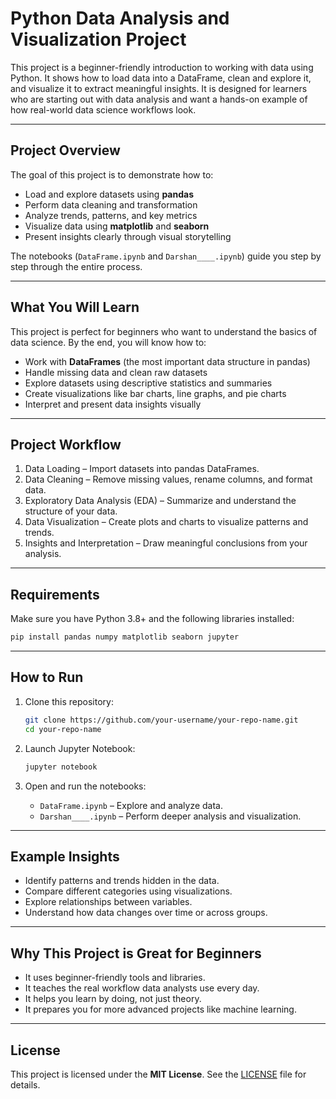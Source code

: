 # Python Data Analysis and Visualization Project

This project is a beginner-friendly introduction to working with data using Python. It shows how to load data into a DataFrame, clean and explore it, and visualize it to extract meaningful insights. It is designed for learners who are starting out with data analysis and want a hands-on example of how real-world data science workflows look.

---

## Project Overview

The goal of this project is to demonstrate how to:

- Load and explore datasets using **pandas**
- Perform data cleaning and transformation
- Analyze trends, patterns, and key metrics
- Visualize data using **matplotlib** and **seaborn**
- Present insights clearly through visual storytelling

The notebooks (`DataFrame.ipynb` and `Darshan____.ipynb`) guide you step by step through the entire process.

---

## What You Will Learn

This project is perfect for beginners who want to understand the basics of data science. By the end, you will know how to:

- Work with **DataFrames** (the most important data structure in pandas)
- Handle missing data and clean raw datasets
- Explore datasets using descriptive statistics and summaries
- Create visualizations like bar charts, line graphs, and pie charts
- Interpret and present data insights visually

---

## Project Workflow

1. Data Loading – Import datasets into pandas DataFrames.  
2. Data Cleaning – Remove missing values, rename columns, and format data.  
3. Exploratory Data Analysis (EDA) – Summarize and understand the structure of your data.  
4. Data Visualization – Create plots and charts to visualize patterns and trends.  
5. Insights and Interpretation – Draw meaningful conclusions from your analysis.

---

## Requirements

Make sure you have Python 3.8+ and the following libraries installed:

```bash
pip install pandas numpy matplotlib seaborn jupyter
```

---

## How to Run

1. Clone this repository:
   ```bash
   git clone https://github.com/your-username/your-repo-name.git
   cd your-repo-name
   ```

2. Launch Jupyter Notebook:
   ```bash
   jupyter notebook
   ```

3. Open and run the notebooks:
   - `DataFrame.ipynb` – Explore and analyze data.  
   - `Darshan____.ipynb` – Perform deeper analysis and visualization.

---

## Example Insights

- Identify patterns and trends hidden in the data.  
- Compare different categories using visualizations.  
- Explore relationships between variables.  
- Understand how data changes over time or across groups.

---

## Why This Project is Great for Beginners

- It uses beginner-friendly tools and libraries.  
- It teaches the real workflow data analysts use every day.  
- It helps you learn by doing, not just theory.  
- It prepares you for more advanced projects like machine learning.

---

## License

This project is licensed under the **MIT License**. See the [LICENSE](LICENSE) file for details.
